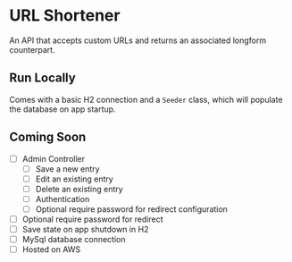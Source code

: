 # URL Shortener

An API that accepts custom URLs and returns an associated longform counterpart.

## Run Locally

Comes with a basic H2 connection and a `Seeder` class, which will populate the database on app startup.

## Coming Soon

- [ ] Admin Controller
  - [ ] Save a new entry
  - [ ] Edit an existing entry
  - [ ] Delete an existing entry
  - [ ] Authentication
  - [ ] Optional require password for redirect configuration
- [ ] Optional require password for redirect
- [ ] Save state on app shutdown in H2
- [ ] MySql database connection
- [ ] Hosted on AWS
